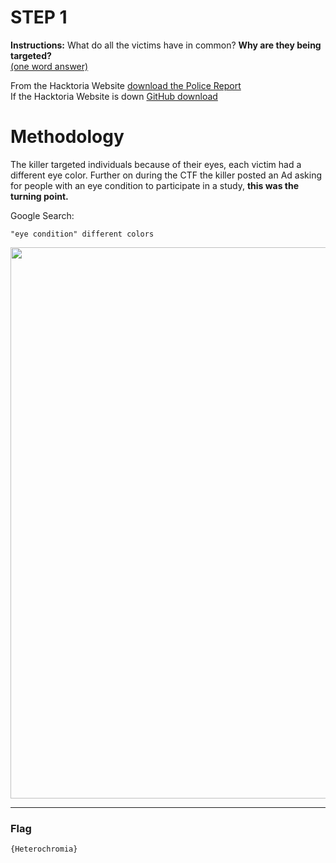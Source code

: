# STEP 1

**Instructions:** What do all the victims have in common? **Why are they being targeted?** <br>
<ins>(one word answer)</ins>

From the Hacktoria Website [download the Police Report](https://hacktoria.com/wp-content/uploads/2022/05/police-reports.pdf/)<br>
If the Hacktoria Website is down [GitHub download](https://github.com/C3n7ral051nt4g3ncy/Hacktoria-CTF-Writeup/files/8791025/police-reports-3.pdf)

# Methodology

The killer targeted individuals because of their eyes, each victim had a different eye color. Further on during the CTF the killer posted an Ad asking for people with an eye condition to participate in a study, **this was the turning point.**


Google Search:
```
"eye condition" different colors
```

<img width="882"  src="https://user-images.githubusercontent.com/104733166/170823186-f10e84e5-72ef-4c7f-b53c-6d545a65f322.png">

---
### Flag
```
{Heterochromia}
